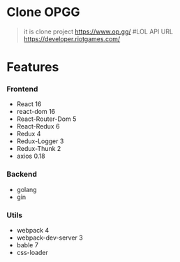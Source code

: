 # Clone OPGG
> it is clone project
https://www.op.gg/
#LOL API URL
> https://developer.riotgames.com/


# Features
### Frontend
- React 16
- react-dom 16
- React-Router-Dom 5
- React-Redux 6
- Redux 4
- Redux-Logger 3
- Redux-Thunk 2
- axios 0.18

### Backend
- golang
- gin

### Utils
- webpack 4
- webpack-dev-server 3
- bable 7
- css-loader

